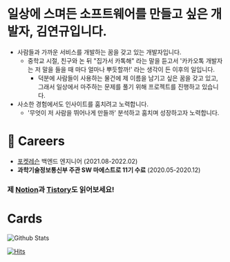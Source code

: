# 일상에 스며든 소프트웨어를 만들고 싶은 개발자, 김연규입니다.

- 사람들과 가까운 서비스를 개발하는 꿈을 갖고 있는 개발자입니다.
  - 중학교 시절, 친구와 논 뒤 "집가서 카톡해" 라는 말을 듣고서 '카카오톡 개발자는 저 말을 들을 때 마다 얼마나 뿌듯할까!' 라는 생각이 든 이후의 일입니다.
    - 덕분에 사람들이 사용하는 물건에 제 이름을 남기고 싶은 꿈을 갖고 있고, 그래서 일상에서 마주하는 문제를 풀기 위해 프로젝트를 진행하고 있습니다.
- 사소한 경험에서도 인사이트를 훔치려고 노력합니다.
  - '무엇이 저 사람을 뛰어나게 만들까' 분석하고 훔치며 성장하고자 노력합니다.

# 🥇 Careers

- [포켓레슨](https://pocketlesson.com/) 백엔드 엔지니어 (2021.08-2022.02)
- **과학기술정보통신부 주관 SW 마에스트로 11기 수료** (2020.05-2020.12)

### 제 [Notion](https://thegreatyeongyu.notion.site/190e44e8b10a49849fc9165866ba8b41)과 [Tistory](https://code-yeongyu.tistory.com)도 읽어보세요!

# Cards

![Github Stats](https://github-readme-stats.vercel.app/api?username=code-yeongyu&count_private=true&show_icons=true&include_all_commits=true)  


[![Hits](https://hits.seeyoufarm.com/api/count/incr/badge.svg?url=https%3A%2F%2Fgithub.com%2Fcode-yeongyu&count_bg=%2379C83D&title_bg=%23555555&icon=github.svg&icon_color=%23E7E7E7&title=today+%2F+total&edge_flat=false&include_all_commits=true)](https://hits.seeyoufarm.com)
